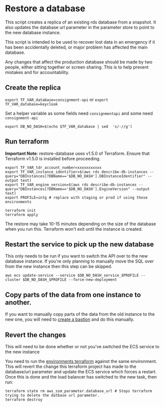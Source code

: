 # Restore a database

This script creates a replica of an existing rds database from a snapshot. It also updates the database url parameter in the parameter store to point to the new database instance.

This script is intended to be used to recover lost data in an emergency if it has been accidentally deleted, or major problem has affected the main database.

Any changes that affect the production database should be made by two people, either sitting together or screen sharing. This is to help prevent mistakes and for accountability.

## Create the replica
`export TF_VAR_database=consignment-api` or `export TF_VAR_database=keycloak`

Set a helper variable as some fields need `consignmentapi` and some need `consignment-api`

`export DB_NO_DASH=$(echo $TF_VAR_database | sed  's/-//g')`

## Run terraform

**Important Note**: restore-database uses v1.5.0 of Terraform. Ensure that Terraform v1.5.0 is installed before proceeding.

```
export TF_VAR_tdr_account_number=xxxxxxxxxxx
export TF_VAR_instance_identifier=$(aws rds describe-db-instances --query="DBInstances[?DBName=='$DB_NO_DASH'].DBInstanceIdentifier" --output text)
export TF_VAR_engine_version=$(aws rds describe-db-instances --query="DBInstances[?DBName=='$DB_NO_DASH'].EngineVersion" --output text)
export PROFILE=intg # replace with staging or prod if using those environments

terraform init
terraform apply
```

The restore may take 10-15 minutes depending on the size of the database when you run this. Terraform won't exit until the instance is created.

## Restart the service to pick up the new database
This only needs to be run if you want to switch the API over to the new database instance. If you're only planning to manually move the SQL over from the new instance then this step can be skipped.
```
aws ecs update-service --service $DB_NO_DASH_service_$PROFILE --cluster $DB_NO_DASH_$PROFILE --force-new-deployment
```

## Copy parts of the data from one instance to another.
If you want to manually copy parts of the data from the old instance to the new one, you will need to [create a bastion](https://github.com/nationalarchives/tdr-scripts/actions/workflows/bastion_deploy.yml) and do this manually.

## Revert the changes
This will need to be done whether or not you've switched the ECS service to the new instance

You need to run the [environments terraform](https://github.com/nationalarchives/tdr-terraform-environments) against the same environment. This will revert the change this terraform project has made to the database/url parameter and update the ECS service which forces a restart. Once this is done and the load balancer has switched to the new task, then run: 
```
terraform state rm aws_ssm_parameter.database_url # Stops terraform trying to delete the datbase url parameter.
terraform destroy
```
